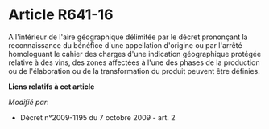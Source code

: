 # Article R641-16

A l'intérieur de l'aire géographique délimitée par le décret prononçant la reconnaissance du bénéfice d'une appellation
d'origine ou par l'arrêté homologuant le cahier des charges d'une indication géographique protégée relative à des vins, des
zones affectées à l'une des phases de la production ou de l'élaboration ou de la transformation du produit peuvent être
définies.

**Liens relatifs à cet article**

_Modifié par_:

  - Décret n°2009-1195 du 7 octobre 2009 - art. 2
